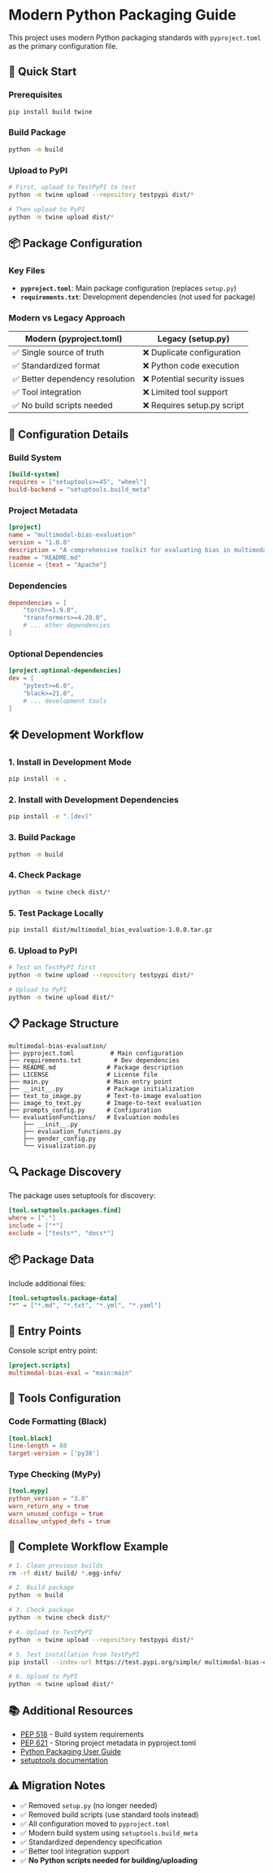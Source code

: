 # Modern Python Packaging Guide

This project uses modern Python packaging standards with `pyproject.toml` as the primary configuration file.

## 🚀 Quick Start

### Prerequisites
```bash
pip install build twine
```

### Build Package
```bash
python -m build
```

### Upload to PyPI
```bash
# First, upload to TestPyPI to test
python -m twine upload --repository testpypi dist/*

# Then upload to PyPI
python -m twine upload dist/*
```

## 📦 Package Configuration

### Key Files
- **`pyproject.toml`**: Main package configuration (replaces `setup.py`)
- **`requirements.txt`**: Development dependencies (not used for package)

### Modern vs Legacy Approach

| Modern (pyproject.toml) | Legacy (setup.py) |
|------------------------|-------------------|
| ✅ Single source of truth | ❌ Duplicate configuration |
| ✅ Standardized format | ❌ Python code execution |
| ✅ Better dependency resolution | ❌ Potential security issues |
| ✅ Tool integration | ❌ Limited tool support |
| ✅ No build scripts needed | ❌ Requires setup.py script |

## 🔧 Configuration Details

### Build System
```toml
[build-system]
requires = ["setuptools>=45", "wheel"]
build-backend = "setuptools.build_meta"
```

### Project Metadata
```toml
[project]
name = "multimodal-bias-evaluation"
version = "1.0.0"
description = "A comprehensive toolkit for evaluating bias in multimodal AI systems"
readme = "README.md"
license = {text = "Apache"}
```

### Dependencies
```toml
dependencies = [
    "torch>=1.9.0",
    "transformers>=4.20.0",
    # ... other dependencies
]
```

### Optional Dependencies
```toml
[project.optional-dependencies]
dev = [
    "pytest>=6.0",
    "black>=21.0",
    # ... development tools
]
```

## 🛠️ Development Workflow

### 1. Install in Development Mode
```bash
pip install -e .
```

### 2. Install with Development Dependencies
```bash
pip install -e ".[dev]"
```

### 3. Build Package
```bash
python -m build
```

### 4. Check Package
```bash
python -m twine check dist/*
```

### 5. Test Package Locally
```bash
pip install dist/multimodal_bias_evaluation-1.0.0.tar.gz
```

### 6. Upload to PyPI
```bash
# Test on TestPyPI first
python -m twine upload --repository testpypi dist/*

# Upload to PyPI
python -m twine upload dist/*
```

## 📋 Package Structure

```
multimodal-bias-evaluation/
├── pyproject.toml          # Main configuration
├── requirements.txt         # Dev dependencies
├── README.md              # Package description
├── LICENSE                # License file
├── main.py                # Main entry point
├── __init__.py            # Package initialization
├── text_to_image.py       # Text-to-image evaluation
├── image_to_text.py       # Image-to-text evaluation
├── prompts_config.py      # Configuration
└── evaluationFunctions/   # Evaluation modules
    ├── __init__.py
    ├── evaluation_functions.py
    ├── gender_config.py
    └── visualization.py
```

## 🔍 Package Discovery

The package uses setuptools for discovery:
```toml
[tool.setuptools.packages.find]
where = ["."]
include = ["*"]
exclude = ["tests*", "docs*"]
```

## 📦 Package Data

Include additional files:
```toml
[tool.setuptools.package-data]
"*" = ["*.md", "*.txt", "*.yml", "*.yaml"]
```

## 🚀 Entry Points

Console script entry point:
```toml
[project.scripts]
multimodal-bias-eval = "main:main"
```

## 🔧 Tools Configuration

### Code Formatting (Black)
```toml
[tool.black]
line-length = 88
target-version = ['py38']
```

### Type Checking (MyPy)
```toml
[tool.mypy]
python_version = "3.8"
warn_return_any = true
warn_unused_configs = true
disallow_untyped_defs = true
```

## 🎯 Complete Workflow Example

```bash
# 1. Clean previous builds
rm -rf dist/ build/ *.egg-info/

# 2. Build package
python -m build

# 3. Check package
python -m twine check dist/*

# 4. Upload to TestPyPI
python -m twine upload --repository testpypi dist/*

# 5. Test installation from TestPyPI
pip install --index-url https://test.pypi.org/simple/ multimodal-bias-evaluation

# 6. Upload to PyPI
python -m twine upload dist/*
```

## 📚 Additional Resources

- [PEP 518](https://www.python.org/dev/peps/pep-0518/) - Build system requirements
- [PEP 621](https://www.python.org/dev/peps/pep-0621/) - Storing project metadata in pyproject.toml
- [Python Packaging User Guide](https://packaging.python.org/)
- [setuptools documentation](https://setuptools.pypa.io/)

## ⚠️ Migration Notes

- ✅ Removed `setup.py` (no longer needed)
- ✅ Removed build scripts (use standard tools instead)
- ✅ All configuration moved to `pyproject.toml`
- ✅ Modern build system using `setuptools.build_meta`
- ✅ Standardized dependency specification
- ✅ Better tool integration support
- ✅ **No Python scripts needed for building/uploading** 